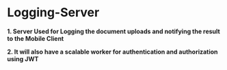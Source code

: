 # Logging-Server
**1. Server Used for Logging the document uploads and notifying the result to the Mobile Client**

**2. It will also have a scalable worker for authentication and authorization using JWT**

